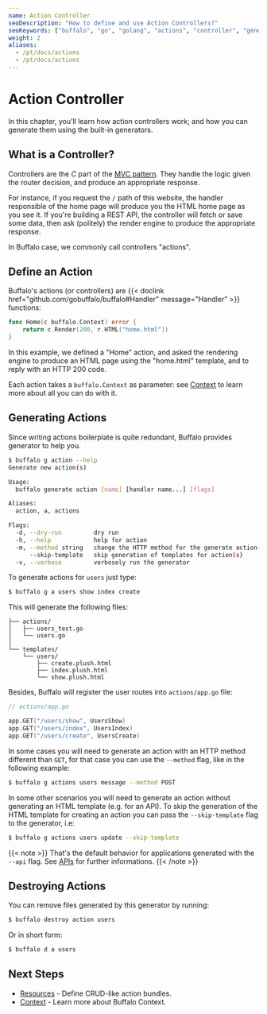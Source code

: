 ```yaml
---
name: Action Controller
seoDescription: "How to define and use Action Controllers?"
seoKeywords: ["buffalo", "go", "golang", "actions", "controller", "generator"]
weight: 2
aliases:
  - /pt/docs/actions
  - /pt/docs/actions
---
```


# Action Controller

In this chapter, you'll learn how action controllers work; and how you can generate them using the built-in generators.

## What is a Controller?

Controllers are the *C* part of the [MVC pattern](https://en.wikipedia.org/wiki/Model%E2%80%93view%E2%80%93controller). They handle the logic given the router decision, and produce an appropriate response.

For instance, if you request the `/` path of this website, the handler responsible of the home page will produce you the HTML home page as you see it. If you're building a REST API, the controller will fetch or save some data, then ask (politely) the render engine to produce the appropriate response.

In Buffalo case, we commonly call controllers "actions".
## Define an Action

Buffalo's actions (or controllers) are {{< doclink href="github.com/gobuffalo/buffalo#Handler" message="Handler" >}} functions:

```go
func Home(c buffalo.Context) error {
	return c.Render(200, r.HTML("home.html"))
}
```

In this example, we defined a "Home" action, and asked the rendering engine to produce an HTML page using the "home.html" template, and to reply with an HTTP 200 code.

Each action takes a `buffalo.Context` as parameter: see [Context](/documentation/request_handling/context) to learn more about all you can do with it.

## Generating Actions

Since writing actions boilerplate is quite redundant, Buffalo provides generator to help you.

```bash
$ buffalo g action --help
Generate new action(s)

Usage:
  buffalo generate action [name] [handler name...] [flags]

Aliases:
  action, a, actions

Flags:
  -d, --dry-run         dry run
  -h, --help            help for action
  -m, --method string   change the HTTP method for the generate action(s) (default "GET")
      --skip-template   skip generation of templates for action(s)
  -v, --verbose         verbosely run the generator
```

To generate actions for `users` just type:

```bash
$ buffalo g a users show index create
```

This will generate the following files:

```erb
├── actions/
│	├── users_test.go
│	└── users.go
│
└── templates/
	└── users/
		├── create.plush.html
		├── index.plush.html
		└── show.plush.html
```

Besides, Buffalo will register the user routes into `actions/app.go` file:

```go
// actions/app.go

app.GET("/users/show", UsersShow)
app.GET("/users/index", UsersIndex)
app.GET("/users/create", UsersCreate)
```

In some cases you will need to generate an action with an HTTP method different than `GET`, for that case you can use the `--method` flag, like in the following example:

```bash
$ buffalo g actions users message --method POST
```

In some other scenarios you will need to generate an action without generating an HTML template (e.g. for an API). To skip the generation of the HTML template for creating an action you can pass the `--skip-template` flag to the generator, i.e:

```bash
$ buffalo g actions users update --skip-template
```

{{< note >}}
That's the default behavior for applications generated with the `--api` flag. See [APIs](/documentation/guides/apis/) for further informations.
{{< /note >}}

## Destroying Actions

You can remove files generated by this generator by running:

```bash
$ buffalo destroy action users
```

Or in short form:

```bash
$ buffalo d a users
```

## Next Steps

* [Resources](/documentation/request_handling/resources) - Define CRUD-like action bundles.
* [Context](/documentation/request_handling/context) - Learn more about Buffalo Context.
